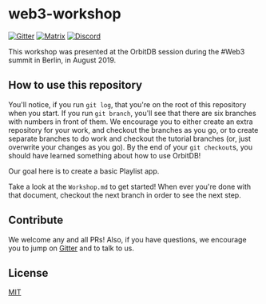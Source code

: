 # web3-workshop

[![Gitter](https://img.shields.io/gitter/room/nwjs/nw.js.svg)](https://gitter.im/orbitdb/Lobby) [![Matrix](https://img.shields.io/badge/matrix-%23orbitdb%3Apermaweb.io-blue.svg)](https://riot.permaweb.io/#/room/#orbitdb:permaweb.io) [![Discord](https://img.shields.io/discord/475789330380488707?color=blueviolet&label=discord)](https://discord.gg/v3RNE3M)

This workshop was presented at the OrbitDB session during the #Web3 summit in Berlin, in August 2019.

## How to use this repository

You'll notice, if you run `git log`, that you're on the root of this repository when you start. If you run `git branch`, you'll see that there are six branches with numbers in front of them. We encourage you to either create an extra repository for your work, and checkout the branches as you go, or to create separate branches to do work and checkout the tutorial branches (or, just overwrite your changes as you go). By the end of your `git checkout`s, you should have learned something about how to use OrbitDB!

Our goal here is to create a basic Playlist app.

Take a look at the `Workshop.md` to get started! When ever you're done with that document, checkout the next branch in order to see the next step.

## Contribute

We welcome any and all PRs! Also, if you have questions, we encourage you to jump on [Gitter](https://gitter.im/orbitdb/Lobby) and to talk to us.

## License

[MIT](LICENSE)
